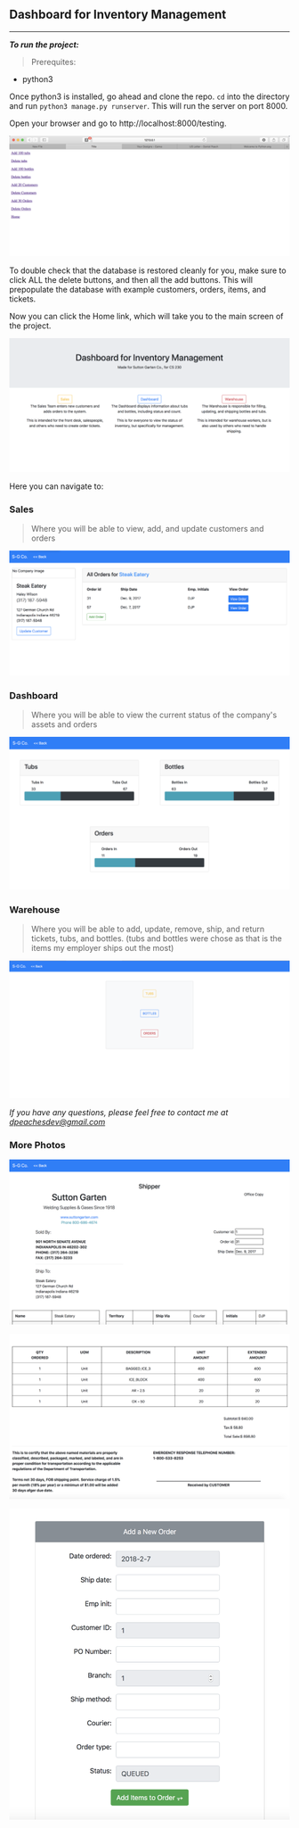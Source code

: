 ## Dashboard for Inventory Management
___
***To run the project:***

> Prerequites:
* python3

Once python3 is installed, go ahead and clone the repo. `cd` into the directory and run `python3 manage.py runserver`. This will run the server on port 8000.  

Open your browser and go to http://localhost:8000/testing.

![](./imgs/testing.png)

To double check that the database is restored cleanly for you, make sure to click ALL the delete buttons, and then all the add buttons.  This will prepopulate the database with example customers, orders, items, and tickets.

Now you can click the Home link, which will take you to the main screen of the project.

![](./imgs/Home_screen.png)

Here you can navigate to:

### Sales
> Where you will be able to view, add, and update customers and orders

![](./imgs/Customer_profile.png)

### Dashboard
> Where you will be able to view the current status of the company's assets and orders

![](./imgs/Dashboard.png)

### Warehouse
> Where you will be able to add, update, remove, ship, and return tickets, tubs, and bottles. (tubs and bottles were chose as that is the items my employer ships out the most)

![](./imgs/Warehouse_options.png)

*If you have any questions, please feel free to contact me at dpeachesdev@gmail.com*

### More Photos

![](./imgs/Ticket_top.png)

![](./imgs/Ticket_bottom.png)

![](./imgs/Order_add.png)
